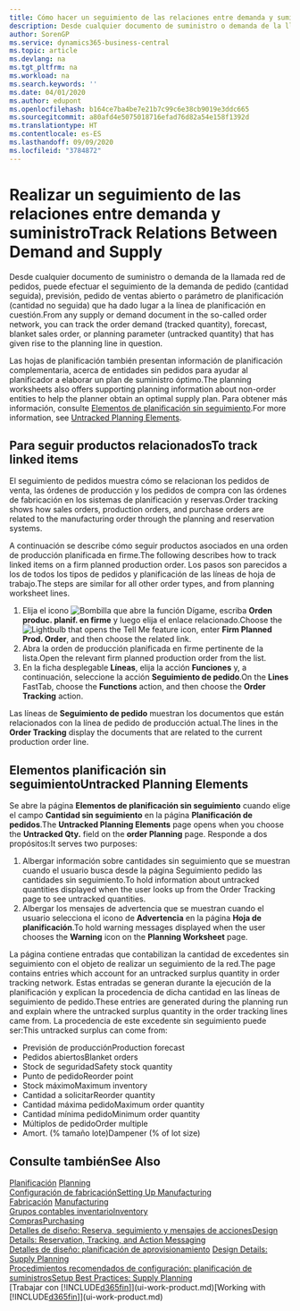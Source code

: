 ```yaml
---
title: Cómo hacer un seguimiento de las relaciones entre demanda y suministro | Documentos de Microsoft
description: Desde cualquier documento de suministro o demanda de la llamada red de pedidos, puede efectuar el seguimiento de la demanda de pedido (cantidad seguida), previsión, pedido de ventas abierto o parámetro de planificación (cantidad no seguida) que ha dado lugar a la línea de planificación en cuestión.
author: SorenGP
ms.service: dynamics365-business-central
ms.topic: article
ms.devlang: na
ms.tgt_pltfrm: na
ms.workload: na
ms.search.keywords: ''
ms.date: 04/01/2020
ms.author: edupont
ms.openlocfilehash: b164ce7ba4be7e21b7c99c6e38cb9019e3ddc665
ms.sourcegitcommit: a80afd4e5075018716efad76d82a54e158f1392d
ms.translationtype: HT
ms.contentlocale: es-ES
ms.lasthandoff: 09/09/2020
ms.locfileid: "3784872"
---
```

# <a name="track-relations-between-demand-and-supply"></a><span data-ttu-id="fdf57-103">Realizar un seguimiento de las relaciones entre demanda y suministro</span><span class="sxs-lookup"><span data-stu-id="fdf57-103">Track Relations Between Demand and Supply</span></span>
<span data-ttu-id="fdf57-104">Desde cualquier documento de suministro o demanda de la llamada red de pedidos, puede efectuar el seguimiento de la demanda de pedido (cantidad seguida), previsión, pedido de ventas abierto o parámetro de planificación (cantidad no seguida) que ha dado lugar a la línea de planificación en cuestión.</span><span class="sxs-lookup"><span data-stu-id="fdf57-104">From any supply or demand document in the so-called order network, you can track the order demand (tracked quantity), forecast, blanket sales order, or planning parameter (untracked quantity) that has given rise to the planning line in question.</span></span>

<span data-ttu-id="fdf57-105">Las hojas de planificación también presentan información de planificación complementaria, acerca de entidades sin pedidos para ayudar al planificador a elaborar un plan de suministro óptimo.</span><span class="sxs-lookup"><span data-stu-id="fdf57-105">The planning worksheets also offers supporting planning information about non-order entities to help the planner obtain an optimal supply plan.</span></span> <span data-ttu-id="fdf57-106">Para obtener más información, consulte [Elementos de planificación sin seguimiento](production-how-track-demand-supply.md#untracked-planning-elements).</span><span class="sxs-lookup"><span data-stu-id="fdf57-106">For more information, see [Untracked Planning Elements](production-how-track-demand-supply.md#untracked-planning-elements).</span></span>

## <a name="to-track-linked-items"></a><span data-ttu-id="fdf57-107">Para seguir productos relacionados</span><span class="sxs-lookup"><span data-stu-id="fdf57-107">To track linked items</span></span>
<span data-ttu-id="fdf57-108">El seguimiento de pedidos muestra cómo se relacionan los pedidos de venta, las órdenes de producción y los pedidos de compra con las órdenes de fabricación en los sistemas de planificación y reservas.</span><span class="sxs-lookup"><span data-stu-id="fdf57-108">Order tracking shows how sales orders, production orders, and purchase orders are related to the manufacturing order through the planning and reservation systems.</span></span>

<span data-ttu-id="fdf57-109">A continuación se describe cómo seguir productos asociados en una orden de producción planificada en firme.</span><span class="sxs-lookup"><span data-stu-id="fdf57-109">The following describes how to track linked items on a firm planned production order.</span></span> <span data-ttu-id="fdf57-110">Los pasos son parecidos a los de todos los tipos de pedidos y planificación de las líneas de hoja de trabajo.</span><span class="sxs-lookup"><span data-stu-id="fdf57-110">The steps are similar for all other order types, and from planning worksheet lines.</span></span>

1. <span data-ttu-id="fdf57-111">Elija el icono ![Bombilla que abre la función Dígame](media/ui-search/search_small.png "Dígame qué desea hacer"), escriba **Orden produc. planif. en firme** y luego elija el enlace relacionado.</span><span class="sxs-lookup"><span data-stu-id="fdf57-111">Choose the ![Lightbulb that opens the Tell Me feature](media/ui-search/search_small.png "Tell me what you want to do") icon, enter **Firm Planned Prod. Order**, and then choose the related link.</span></span>
2. <span data-ttu-id="fdf57-112">Abra la orden de producción planificada en firme pertinente de la lista.</span><span class="sxs-lookup"><span data-stu-id="fdf57-112">Open the relevant firm planned production order from the list.</span></span>
3. <span data-ttu-id="fdf57-113">En la ficha desplegable **Líneas**, elija la acción **Funciones** y, a continuación, seleccione la acción **Seguimiento de pedido**.</span><span class="sxs-lookup"><span data-stu-id="fdf57-113">On the **Lines** FastTab, choose the **Functions** action, and then choose the **Order Tracking** action.</span></span>

<span data-ttu-id="fdf57-114">Las líneas de **Seguimiento de pedido** muestran los documentos que están relacionados con la línea de pedido de producción actual.</span><span class="sxs-lookup"><span data-stu-id="fdf57-114">The lines in the **Order Tracking** display the documents that are related to the current production order line.</span></span>

## <a name="untracked-planning-elements"></a><span data-ttu-id="fdf57-115">Elementos planificación sin seguimiento</span><span class="sxs-lookup"><span data-stu-id="fdf57-115">Untracked Planning Elements</span></span>
<span data-ttu-id="fdf57-116">Se abre la página **Elementos de planificación sin seguimiento** cuando elige el campo **Cantidad sin seguimiento** en la página **Planificación de pedidos**.</span><span class="sxs-lookup"><span data-stu-id="fdf57-116">The **Untracked Planning Elements** page opens when you choose the **Untracked Qty.** field on the **order Planning** page.</span></span> <span data-ttu-id="fdf57-117">Responde a dos propósitos:</span><span class="sxs-lookup"><span data-stu-id="fdf57-117">It serves two purposes:</span></span>

1. <span data-ttu-id="fdf57-118">Albergar información sobre cantidades sin seguimiento que se muestran cuando el usuario busca desde la página Seguimiento pedido las cantidades sin seguimiento.</span><span class="sxs-lookup"><span data-stu-id="fdf57-118">To hold information about untracked quantities displayed when the user looks up from the Order Tracking page to see untracked quantities.</span></span>
2. <span data-ttu-id="fdf57-119">Albergar los mensajes de advertencia que se muestran cuando el usuario selecciona el icono de **Advertencia** en la página **Hoja de planificación**.</span><span class="sxs-lookup"><span data-stu-id="fdf57-119">To hold warning messages displayed when the user chooses the **Warning** icon on the **Planning Worksheet** page.</span></span>

<span data-ttu-id="fdf57-120">La página contiene entradas que contabilizan la cantidad de excedentes sin seguimiento con el objeto de realizar un seguimiento de la red.</span><span class="sxs-lookup"><span data-stu-id="fdf57-120">The page contains entries which account for an untracked surplus quantity in order tracking network.</span></span> <span data-ttu-id="fdf57-121">Estas entradas se generan durante la ejecución de la planificación y explican la procedencia de dicha cantidad en las líneas de seguimiento de pedido.</span><span class="sxs-lookup"><span data-stu-id="fdf57-121">These entries are generated during the planning run and explain where the untracked surplus quantity in the order tracking lines came from.</span></span> <span data-ttu-id="fdf57-122">La procedencia de este excedente sin seguimiento puede ser:</span><span class="sxs-lookup"><span data-stu-id="fdf57-122">This untracked surplus can come from:</span></span>

- <span data-ttu-id="fdf57-123">Previsión de producción</span><span class="sxs-lookup"><span data-stu-id="fdf57-123">Production forecast</span></span>
- <span data-ttu-id="fdf57-124">Pedidos abiertos</span><span class="sxs-lookup"><span data-stu-id="fdf57-124">Blanket orders</span></span>
- <span data-ttu-id="fdf57-125">Stock de seguridad</span><span class="sxs-lookup"><span data-stu-id="fdf57-125">Safety stock quantity</span></span>
- <span data-ttu-id="fdf57-126">Punto de pedido</span><span class="sxs-lookup"><span data-stu-id="fdf57-126">Reorder point</span></span>
- <span data-ttu-id="fdf57-127">Stock máximo</span><span class="sxs-lookup"><span data-stu-id="fdf57-127">Maximum inventory</span></span>
- <span data-ttu-id="fdf57-128">Cantidad a solicitar</span><span class="sxs-lookup"><span data-stu-id="fdf57-128">Reorder quantity</span></span>
- <span data-ttu-id="fdf57-129">Cantidad máxima pedido</span><span class="sxs-lookup"><span data-stu-id="fdf57-129">Maximum order quantity</span></span>
- <span data-ttu-id="fdf57-130">Cantidad mínima pedido</span><span class="sxs-lookup"><span data-stu-id="fdf57-130">Minimum order quantity</span></span>
- <span data-ttu-id="fdf57-131">Múltiplos de pedido</span><span class="sxs-lookup"><span data-stu-id="fdf57-131">Order multiple</span></span>
- <span data-ttu-id="fdf57-132">Amort. (% tamaño lote)</span><span class="sxs-lookup"><span data-stu-id="fdf57-132">Dampener (% of lot size)</span></span>

## <a name="see-also"></a><span data-ttu-id="fdf57-133">Consulte también</span><span class="sxs-lookup"><span data-stu-id="fdf57-133">See Also</span></span>  
<span data-ttu-id="fdf57-134">[Planificación](production-planning.md) </span><span class="sxs-lookup"><span data-stu-id="fdf57-134">[Planning](production-planning.md) </span></span>  
[<span data-ttu-id="fdf57-135">Configuración de fabricación</span><span class="sxs-lookup"><span data-stu-id="fdf57-135">Setting Up Manufacturing</span></span>](production-configure-production-processes.md)  
<span data-ttu-id="fdf57-136">[Fabricación](production-manage-manufacturing.md)  </span><span class="sxs-lookup"><span data-stu-id="fdf57-136">[Manufacturing](production-manage-manufacturing.md)  </span></span>  
[<span data-ttu-id="fdf57-137">Grupos contables inventario</span><span class="sxs-lookup"><span data-stu-id="fdf57-137">Inventory</span></span>](inventory-manage-inventory.md)  
[<span data-ttu-id="fdf57-138">Compras</span><span class="sxs-lookup"><span data-stu-id="fdf57-138">Purchasing</span></span>](purchasing-manage-purchasing.md)  
[<span data-ttu-id="fdf57-139">Detalles de diseño: Reserva, seguimiento y mensajes de acciones</span><span class="sxs-lookup"><span data-stu-id="fdf57-139">Design Details: Reservation, Tracking, and Action Messaging</span></span>](design-details-reservation-order-tracking-and-action-messaging.md)  
<span data-ttu-id="fdf57-140">[Detalles de diseño: planificación de aprovisionamiento](design-details-supply-planning.md) </span><span class="sxs-lookup"><span data-stu-id="fdf57-140">[Design Details: Supply Planning](design-details-supply-planning.md) </span></span>  
[<span data-ttu-id="fdf57-141">Procedimientos recomendados de configuración: planificación de suministros</span><span class="sxs-lookup"><span data-stu-id="fdf57-141">Setup Best Practices: Supply Planning</span></span>](setup-best-practices-supply-planning.md)  
<span data-ttu-id="fdf57-142">[Trabajar con [!INCLUDE[d365fin](includes/d365fin_md.md)]](ui-work-product.md)</span><span class="sxs-lookup"><span data-stu-id="fdf57-142">[Working with [!INCLUDE[d365fin](includes/d365fin_md.md)]](ui-work-product.md)</span></span>
